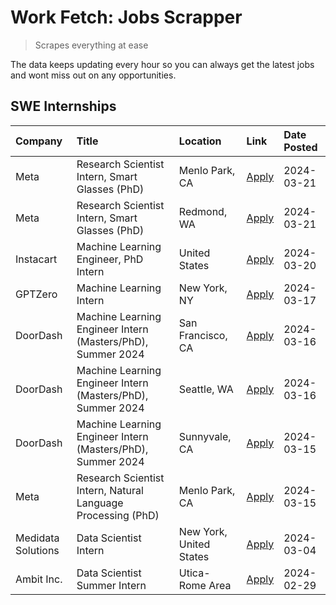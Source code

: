 # Work Fetch: Jobs Scrapper
> Scrapes everything at ease

The data keeps updating every hour so you can always get the latest jobs and wont miss out on any opportunities.

## SWE Internships
<!--START_SECTION:workfetch-->
| Company            | Title                                                        | Location                | Link                                                                                                                                                                                                                                                                       | Date Posted   |
|:-------------------|:-------------------------------------------------------------|:------------------------|:---------------------------------------------------------------------------------------------------------------------------------------------------------------------------------------------------------------------------------------------------------------------------|:--------------|
| Meta               | Research Scientist Intern, Smart Glasses (PhD)               | Menlo Park, CA          | [Apply](https://www.linkedin.com/jobs/view/research-scientist-intern-smart-glasses-phd-at-meta-3811308332?position=10&pageNum=0&refId=kSM3eEU0%2BQoaVHFJGZ%2F4Ug%3D%3D&trackingId=eVW6%2FPR55x27SZqdjbMxSg%3D%3D&trk=public_jobs_jserp-result_search-card)                 | 2024-03-21    |
| Meta               | Research Scientist Intern, Smart Glasses (PhD)               | Redmond, WA             | [Apply](https://www.linkedin.com/jobs/view/research-scientist-intern-smart-glasses-phd-at-meta-3811304794?position=14&pageNum=0&refId=kSM3eEU0%2BQoaVHFJGZ%2F4Ug%3D%3D&trackingId=Vh0WznP19JMloFStrBRuxw%3D%3D&trk=public_jobs_jserp-result_search-card)                   | 2024-03-21    |
| Instacart          | Machine Learning Engineer, PhD Intern                        | United States           | [Apply](https://www.linkedin.com/jobs/view/machine-learning-engineer-phd-intern-at-instacart-3815634369?position=5&pageNum=0&refId=kSM3eEU0%2BQoaVHFJGZ%2F4Ug%3D%3D&trackingId=Ut4HFU3aewi4upJulE4J7Q%3D%3D&trk=public_jobs_jserp-result_search-card)                      | 2024-03-20    |
| GPTZero            | Machine Learning Intern                                      | New York, NY            | [Apply](https://www.linkedin.com/jobs/view/machine-learning-intern-at-gptzero-3860723963?position=11&pageNum=0&refId=kSM3eEU0%2BQoaVHFJGZ%2F4Ug%3D%3D&trackingId=Ymdmfc5q2Vskuqd4pspt5w%3D%3D&trk=public_jobs_jserp-result_search-card)                                    | 2024-03-17    |
| DoorDash           | Machine Learning Engineer Intern (Masters/PhD), Summer 2024  | San Francisco, CA       | [Apply](https://www.linkedin.com/jobs/view/machine-learning-engineer-intern-masters-phd-summer-2024-at-doordash-3736457737?position=3&pageNum=0&refId=kSM3eEU0%2BQoaVHFJGZ%2F4Ug%3D%3D&trackingId=0HnnZ6EYaTgbLFOTUv2fPA%3D%3D&trk=public_jobs_jserp-result_search-card)   | 2024-03-16    |
| DoorDash           | Machine Learning Engineer Intern (Masters/PhD), Summer 2024  | Seattle, WA             | [Apply](https://www.linkedin.com/jobs/view/machine-learning-engineer-intern-masters-phd-summer-2024-at-doordash-3736455966?position=4&pageNum=0&refId=kSM3eEU0%2BQoaVHFJGZ%2F4Ug%3D%3D&trackingId=KUl230cCa7GQ1ZrcsLSaDw%3D%3D&trk=public_jobs_jserp-result_search-card)   | 2024-03-16    |
| DoorDash           | Machine Learning Engineer Intern (Masters/PhD), Summer 2024  | Sunnyvale, CA           | [Apply](https://www.linkedin.com/jobs/view/machine-learning-engineer-intern-masters-phd-summer-2024-at-doordash-3736454973?position=2&pageNum=0&refId=kSM3eEU0%2BQoaVHFJGZ%2F4Ug%3D%3D&trackingId=NcUDBzp604jd0MFjv%2BmpEw%3D%3D&trk=public_jobs_jserp-result_search-card) | 2024-03-15    |
| Meta               | Research Scientist Intern, Natural Language Processing (PhD) | Menlo Park, CA          | [Apply](https://www.linkedin.com/jobs/view/research-scientist-intern-natural-language-processing-phd-at-meta-3858718375?position=9&pageNum=0&refId=kSM3eEU0%2BQoaVHFJGZ%2F4Ug%3D%3D&trackingId=rMGSVI0Bq8EzZF37bgFeVg%3D%3D&trk=public_jobs_jserp-result_search-card)      | 2024-03-15    |
| Medidata Solutions | Data Scientist Intern                                        | New York, United States | [Apply](https://www.linkedin.com/jobs/view/data-scientist-intern-at-medidata-solutions-3810253704?position=12&pageNum=0&refId=kSM3eEU0%2BQoaVHFJGZ%2F4Ug%3D%3D&trackingId=6gPrEglJ8%2BEEPEC5ZTQnhA%3D%3D&trk=public_jobs_jserp-result_search-card)                         | 2024-03-04    |
| Ambit Inc.         | Data Scientist Summer Intern                                 | Utica-Rome Area         | [Apply](https://www.linkedin.com/jobs/view/data-scientist-summer-intern-at-ambit-inc-3843121918?position=13&pageNum=0&refId=kSM3eEU0%2BQoaVHFJGZ%2F4Ug%3D%3D&trackingId=DAGZ01X%2F76pFtIW1CiLcqQ%3D%3D&trk=public_jobs_jserp-result_search-card)                           | 2024-02-29    |
<!--END_SECTION:workfetch-->
